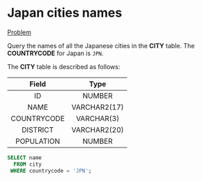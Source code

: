 # Japan cities names

[Problem](https://www.hackerrank.com/challenges/japanese-cities-name/problem?isFullScreen=true)

Query the names of all the Japanese cities in the **CITY** table. The **COUNTRYCODE** for Japan is `JPN`.

The **CITY** table is described as follows:

|Field|Type|
|:---:|:--:|
|ID|NUMBER|
|NAME|VARCHAR2(17)|
|COUNTRYCODE|VARCHAR(3)|
|DISTRICT|VARCHAR2(20)|
|POPULATION|NUMBER|

```SQL
SELECT name
  FROM city
 WHERE countrycode = 'JPN';
```
